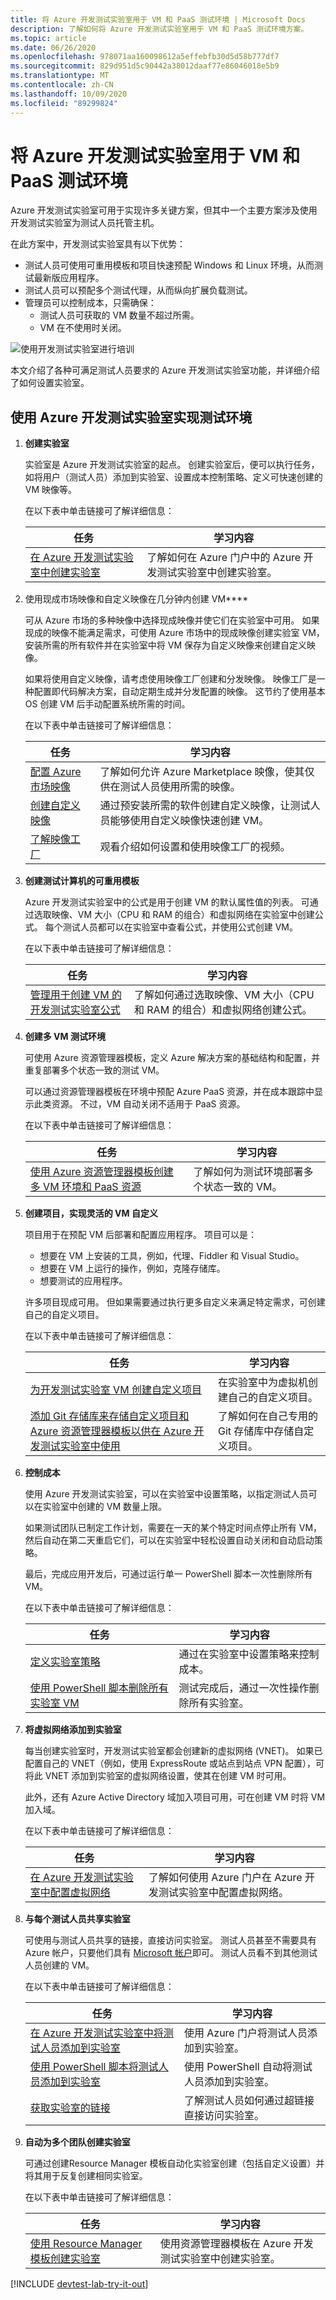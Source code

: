 ```yaml
---
title: 将 Azure 开发测试实验室用于 VM 和 PaaS 测试环境 | Microsoft Docs
description: 了解如何将 Azure 开发测试实验室用于 VM 和 PaaS 测试环境方案。
ms.topic: article
ms.date: 06/26/2020
ms.openlocfilehash: 978071aa160098612a5effebfb30d5d58b777df7
ms.sourcegitcommit: 829d951d5c90442a38012daaf77e86046018e5b9
ms.translationtype: MT
ms.contentlocale: zh-CN
ms.lasthandoff: 10/09/2020
ms.locfileid: "89299824"
---
```

# <a name="use-azure-devtest-labs-for-vm-and-paas-test-environments"></a>将 Azure 开发测试实验室用于 VM 和 PaaS 测试环境

Azure 开发测试实验室可用于实现许多关键方案，但其中一个主要方案涉及使用开发测试实验室为测试人员托管主机。 

在此方案中，开发测试实验室具有以下优势：

- 测试人员可使用可重用模板和项目快速预配 Windows 和 Linux 环境，从而测试最新版应用程序。
- 测试人员可以预配多个测试代理，从而纵向扩展负载测试。
- 管理员可以控制成本，只需确保：
  - 测试人员可获取的 VM 数量不超过所需。
  - VM 在不使用时关闭。

![使用开发测试实验室进行培训](./media/devtest-lab-developer-lab/devtest-lab-developer-lab.png)

本文介绍了各种可满足测试人员要求的 Azure 开发测试实验室功能，并详细介绍了如何设置实验室。

## <a name="implementing-test-environments-with-azure-devtest-labs"></a>使用 Azure 开发测试实验室实现测试环境
1. **创建实验室** 
   
    实验室是 Azure 开发测试实验室的起点。 创建实验室后，便可以执行任务，如将用户（测试人员）添加到实验室、设置成本控制策略、定义可快速创建的 VM 映像等。  
   
    在以下表中单击链接可了解详细信息：
   
   | 任务 | 学习内容 |
   | --- | --- |
   | [在 Azure 开发测试实验室中创建实验室](devtest-lab-create-lab.md) |了解如何在 Azure 门户中的 Azure 开发测试实验室中创建实验室。 |
2. 使用现成市场映像和自定义映像在几分钟内创建 VM**** 
   
    可从 Azure 市场的多种映像中选择现成映像并使它们在实验室中可用。 如果现成的映像不能满足需求，可使用 Azure 市场中的现成映像创建实验室 VM，安装所需的所有软件并在实验室中将 VM 保存为自定义映像来创建自定义映像。

    如果将使用自定义映像，请考虑使用映像工厂创建和分发映像。 映像工厂是一种配置即代码解决方案，自动定期生成并分发配置的映像。 这节约了使用基本 OS 创建 VM 后手动配置系统所需的时间。
  
    在以下表中单击链接可了解详细信息：
   
   | 任务 | 学习内容 |
   | --- | --- |
   | [配置 Azure 市场映像](devtest-lab-configure-marketplace-images.md) |了解如何允许 Azure Marketplace 映像，使其仅供在测试人员使用所需的映像。|
   | [创建自定义映像](devtest-lab-create-template.md) |通过预安装所需的软件创建自定义映像，让测试人员能够使用自定义映像快速创建 VM。|
   | [了解映像工厂](./devtest-lab-faq.md#blog-post) |观看介绍如何设置和使用映像工厂的视频。|

3. **创建测试计算机的可重用模板** 
   
    Azure 开发测试实验室中的公式是用于创建 VM 的默认属性值的列表。 可通过选取映像、VM 大小（CPU 和 RAM 的组合）和虚拟网络在实验室中创建公式。 每个测试人员都可以在实验室中查看公式，并使用公式创建 VM。 
   
    在以下表中单击链接可了解详细信息：
   
   | 任务 | 学习内容 |
   | --- | --- |
   | [管理用于创建 VM 的开发测试实验室公式](devtest-lab-manage-formulas.md) |了解如何通过选取映像、VM 大小（CPU 和 RAM 的组合）和虚拟网络创建公式。|

3. **创建多 VM 测试环境** 
   
    可使用 Azure 资源管理器模板，定义 Azure 解决方案的基础结构和配置，并重复部署多个状态一致的测试 VM。

    可以通过资源管理器模板在环境中预配 Azure PaaS 资源，并在成本跟踪中显示此类资源。 不过，VM 自动关闭不适用于 PaaS 资源。

    在以下表中单击链接可了解详细信息：
   
   | 任务 | 学习内容 |
   | --- | --- |
   | [使用 Azure 资源管理器模板创建多 VM 环境和 PaaS 资源](devtest-lab-create-environment-from-arm.md) |了解如何为测试环境部署多个状态一致的 VM。|

4. **创建项目，实现灵活的 VM 自定义**

   项目用于在预配 VM 后部署和配置应用程序。 项目可以是：

   - 想要在 VM 上安装的工具，例如，代理、Fiddler 和 Visual Studio。
   - 想要在 VM 上运行的操作，例如，克隆存储库。
   - 想要测试的应用程序。

   许多项目现成可用。 但如果需要通过执行更多自定义来满足特定需求，可创建自己的自定义项目。

   在以下表中单击链接可了解详细信息：
   
   | 任务 | 学习内容 |
   | --- | --- |
   | [为开发测试实验室 VM 创建自定义项目](devtest-lab-artifact-author.md) |在实验室中为虚拟机创建自己的自定义项目。|
   | [添加 Git 存储库来存储自定义项目和 Azure 资源管理器模板以供在 Azure 开发测试实验室中使用](devtest-lab-add-artifact-repo.md) |了解如何在自己专用的 Git 存储库中存储自定义项目。|

5. **控制成本**
   
    使用 Azure 开发测试实验室，可以在实验室中设置策略，以指定测试人员可以在实验室中创建的 VM 数量上限。 
   
    如果测试团队已制定工作计划，需要在一天的某个特定时间点停止所有 VM，然后自动在第二天重启它们，可以在实验室中轻松设置自动关闭和自动启动策略。 
   
    最后，完成应用开发后，可通过运行单一 PowerShell 脚本一次性删除所有 VM。 
   
    在以下表中单击链接可了解详细信息：
   
   | 任务 | 学习内容 |
   | --- | --- |
   | [定义实验室策略](devtest-lab-set-lab-policy.md) |通过在实验室中设置策略来控制成本。 |
   | [使用 PowerShell 脚本删除所有实验室 VM](devtest-lab-faq.md#how-do-i-automate-the-process-of-deleting-all-the-vms-in-my-lab) |测试完成后，通过一次性操作删除所有实验室。|

1. **将虚拟网络添加到实验室** 
   
    每当创建实验室时，开发测试实验室都会创建新的虚拟网络 (VNET)。 如果已配置自己的 VNET（例如，使用 ExpressRoute 或站点到站点 VPN 配置），可将此 VNET 添加到实验室的虚拟网络设置，使其在创建 VM 时可用。

    此外，还有 Azure Active Directory 域加入项目可用，可在创建 VM 时将 VM 加入域。 
   
    在以下表中单击链接可了解详细信息：
   
   | 任务 | 学习内容 |
   | --- | --- |
   | [在 Azure 开发测试实验室中配置虚拟网络](devtest-lab-configure-vnet.md) |了解如何使用 Azure 门户在 Azure 开发测试实验室中配置虚拟网络。|

6. **与每个测试人员共享实验室**
   
    可使用与测试人员共享的链接，直接访问实验室。 测试人员甚至不需要具有 Azure 帐户，只要他们具有 [Microsoft 帐户](devtest-lab-faq.md#what-is-a-microsoft-account)即可。 测试人员看不到其他测试人员创建的 VM。  
   
    在以下表中单击链接可了解详细信息：
   
   | 任务 | 学习内容 |
   | --- | --- |
   | [在 Azure 开发测试实验室中将测试人员添加到实验室](devtest-lab-add-devtest-user.md) |使用 Azure 门户将测试人员添加到实验室。|
   | [使用 PowerShell 脚本将测试人员添加到实验室](devtest-lab-add-devtest-user.md#add-an-external-user-to-a-lab-using-powershell) |使用 PowerShell 自动将测试人员添加到实验室。 |
   | [获取实验室的链接](devtest-lab-faq.md#how-do-i-share-a-direct-link-to-my-lab) |了解测试人员如何通过超链接直接访问实验室。|

7. **自动为多个团队创建实验室** 
   
    可通过创建Resource Manager 模板自动化实验室创建（包括自定义设置）并将其用于反复创建相同实验室。 
   
    在以下表中单击链接可了解详细信息：
   
   | 任务 | 学习内容 |
   | --- | --- |
   | [使用 Resource Manager 模板创建实验室](devtest-lab-faq.md#how-do-i-create-a-lab-from-a-resource-manager-template) |使用资源管理器模板在 Azure 开发测试实验室中创建实验室。 |

[!INCLUDE [devtest-lab-try-it-out](../../includes/devtest-lab-try-it-out.md)]
